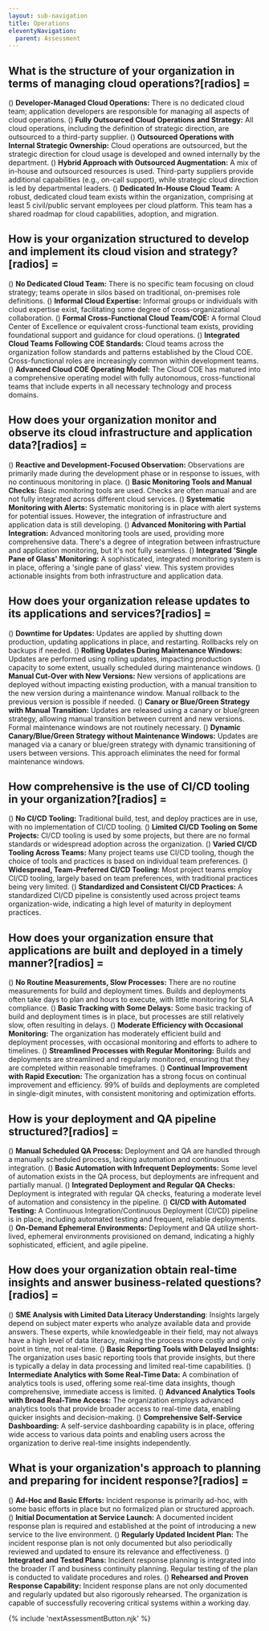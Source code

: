 ```yaml
---
layout: sub-navigation
title: Operations
eleventyNavigation:
  parent: Assessment
---
```


## What is the structure of your organization in terms of managing cloud operations?[radios] =

() **Developer-Managed Cloud Operations:** There is no dedicated cloud team; application developers are responsible for managing all aspects of cloud operations.
() **Fully Outsourced Cloud Operations and Strategy:** All cloud operations, including the definition of strategic direction, are outsourced to a third-party supplier.
() **Outsourced Operations with Internal Strategic Ownership:** Cloud operations are outsourced, but the strategic direction for cloud usage is developed and owned internally by the department.
() **Hybrid Approach with Outsourced Augmentation:** A mix of in-house and outsourced resources is used. Third-party suppliers provide additional capabilities (e.g., on-call support), while strategic cloud direction is led by departmental leaders.
() **Dedicated In-House Cloud Team:** A robust, dedicated cloud team exists within the organization, comprising at least 5 civil/public servant employees per cloud platform. This team has a shared roadmap for cloud capabilities, adoption, and migration.

## How is your organization structured to develop and implement its cloud vision and strategy?[radios] =

() **No Dedicated Cloud Team:** There is no specific team focusing on cloud strategy; teams operate in silos based on traditional, on-premises role definitions.
() **Informal Cloud Expertise:** Informal groups or individuals with cloud expertise exist, facilitating some degree of cross-organizational collaboration.
() **Formal Cross-Functional Cloud Team/COE:** A formal Cloud Center of Excellence or equivalent cross-functional team exists, providing foundational support and guidance for cloud operations.
() **Integrated Cloud Teams Following COE Standards:** Cloud teams across the organization follow standards and patterns established by the Cloud COE. Cross-functional roles are increasingly common within development teams.
() **Advanced Cloud COE Operating Model:** The Cloud COE has matured into a comprehensive operating model with fully autonomous, cross-functional teams that include experts in all necessary technology and process domains.

## How does your organization monitor and observe its cloud infrastructure and application data?[radios] =

() **Reactive and Development-Focused Observation:** Observations are primarily made during the development phase or in response to issues, with no continuous monitoring in place.
() **Basic Monitoring Tools and Manual Checks:** Basic monitoring tools are used. Checks are often manual and are not fully integrated across different cloud services.
() **Systematic Monitoring with Alerts:** Systematic monitoring is in place with alert systems for potential issues. However, the integration of infrastructure and application data is still developing.
() **Advanced Monitoring with Partial Integration:** Advanced monitoring tools are used, providing more comprehensive data. There's a degree of integration between infrastructure and application monitoring, but it's not fully seamless.
() **Integrated 'Single Pane of Glass' Monitoring:** A sophisticated, integrated monitoring system is in place, offering a 'single pane of glass' view. This system provides actionable insights from both infrastructure and application data.

## How does your organization release updates to its applications and services?[radios] =

() **Downtime for Updates:** Updates are applied by shutting down production, updating applications in place, and restarting. Rollbacks rely on backups if needed.
() **Rolling Updates During Maintenance Windows:** Updates are performed using rolling updates, impacting production capacity to some extent, usually scheduled during maintenance windows.
() **Manual Cut-Over with New Versions:** New versions of applications are deployed without impacting existing production, with a manual transition to the new version during a maintenance window. Manual rollback to the previous version is possible if needed.
() **Canary or Blue/Green Strategy with Manual Transition:** Updates are released using a canary or blue/green strategy, allowing manual transition between current and new versions. Formal maintenance windows are not routinely necessary.
() **Dynamic Canary/Blue/Green Strategy without Maintenance Windows:** Updates are managed via a canary or blue/green strategy with dynamic transitioning of users between versions. This approach eliminates the need for formal maintenance windows.

## How comprehensive is the use of CI/CD tooling in your organization?[radios] =

() **No CI/CD Tooling:** Traditional build, test, and deploy practices are in use, with no implementation of CI/CD tooling.
() **Limited CI/CD Tooling on Some Projects:** CI/CD tooling is used by some projects, but there are no formal standards or widespread adoption across the organization.
() **Varied CI/CD Tooling Across Teams:** Many project teams use CI/CD tooling, though the choice of tools and practices is based on individual team preferences.
() **Widespread, Team-Preferred CI/CD Tooling:** Most project teams employ CI/CD tooling, largely based on team preferences, with traditional practices being very limited.
() **Standardized and Consistent CI/CD Practices:** A standardized CI/CD pipeline is consistently used across project teams organization-wide, indicating a high level of maturity in deployment practices.

## How does your organization ensure that applications are built and deployed in a timely manner?[radios] =

() **No Routine Measurements, Slow Processes:** There are no routine measurements for build and deployment times. Builds and deployments often take days to plan and hours to execute, with little monitoring for SLA compliance.
() **Basic Tracking with Some Delays:** Some basic tracking of build and deployment times is in place, but processes are still relatively slow, often resulting in delays.
() **Moderate Efficiency with Occasional Monitoring:** The organization has moderately efficient build and deployment processes, with occasional monitoring and efforts to adhere to timelines.
() **Streamlined Processes with Regular Monitoring:** Builds and deployments are streamlined and regularly monitored, ensuring that they are completed within reasonable timeframes.
() **Continual Improvement with Rapid Execution:** The organization has a strong focus on continual improvement and efficiency. 99% of builds and deployments are completed in single-digit minutes, with consistent monitoring and optimization efforts.

## How is your deployment and QA pipeline structured?[radios] =

() **Manual Scheduled QA Process:** Deployment and QA are handled through a manually scheduled process, lacking automation and continuous integration.
() **Basic Automation with Infrequent Deployments:** Some level of automation exists in the QA process, but deployments are infrequent and partially manual.
() **Integrated Deployment and Regular QA Checks:** Deployment is integrated with regular QA checks, featuring a moderate level of automation and consistency in the pipeline.
() **CI/CD with Automated Testing:** A Continuous Integration/Continuous Deployment (CI/CD) pipeline is in place, including automated testing and frequent, reliable deployments.
() **On-Demand Ephemeral Environments:** Deployment and QA utilize short-lived, ephemeral environments provisioned on demand, indicating a highly sophisticated, efficient, and agile pipeline.

## How does your organization obtain real-time insights and answer business-related questions?[radios] =

() **SME Analysis with Limited Data Literacy Understanding**: Insights largely depend on subject mater experts who analyze available data and provide answers. These experts, while knowledgeable in their field, may not always have a high level of data literacy, making the process more costly and only point in time, not real-time.
() **Basic Reporting Tools with Delayed Insights:** The organization uses basic reporting tools that provide insights, but there is typically a delay in data processing and limited real-time capabilities.
() **Intermediate Analytics with Some Real-Time Data:** A combination of analytics tools is used, offering some real-time data insights, though comprehensive, immediate access is limited.
() **Advanced Analytics Tools with Broad Real-Time Access:** The organization employs advanced analytics tools that provide broader access to real-time data, enabling quicker insights and decision-making.
() **Comprehensive Self-Service Dashboarding:** A self-service dashboarding capability is in place, offering wide access to various data points and enabling users across the organization to derive real-time insights independently.

## What is your organization's approach to planning and preparing for incident response?[radios] =

() **Ad-Hoc and Basic Efforts:** Incident response is primarily ad-hoc, with some basic efforts in place but no formalized plan or structured approach.
() **Initial Documentation at Service Launch:** A documented incident response plan is required and established at the point of introducing a new service to the live environment.
() **Regularly Updated Incident Plan:** The incident response plan is not only documented but also periodically reviewed and updated to ensure its relevance and effectiveness.
() **Integrated and Tested Plans:** Incident response planning is integrated into the broader IT and business continuity planning. Regular testing of the plan is conducted to validate procedures and roles.
() **Rehearsed and Proven Response Capability:** Incident response plans are not only documented and regularly updated but also rigorously rehearsed. The organization is capable of successfully recovering critical systems within a working day.

{% include 'nextAssessmentButton.njk' %}
